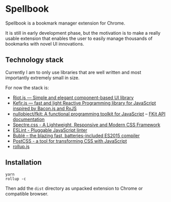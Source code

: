 # Spellbook

Spellbook is a bookmark manager extension for Chrome.

It is still in early development phase, but the motivation is to make a really
usable extension that enables the user to easily manage thousands of bookmarks
with novel UI innovations.

## Technology stack

Currently I am to only use libraries that are well written and most importantly
extremely small in size.

For now the stack is:

- [Riot.js — Simple and elegant component-based UI library](https://riot.js.org/)
- [Kefir.js — fast and light Reactive Programming library for JavaScript inspired by Bacon.js and RxJS](https://kefirjs.github.io/kefir/)
- [nullobject/fkit: A functional programming toolkit for JavaScript](https://github.com/nullobject/fkit) – [FKit API documentation](https://nullobject.github.io/fkit/api.html)
- [Spectre.css - A Lightweight, Responsive and Modern CSS Framework](https://picturepan2.github.io/spectre/)
- [ESLint - Pluggable JavaScript linter](https://eslint.org/)
- [Bublé – the blazing fast, batteries-included ES2015 compiler](https://buble.surge.sh/guide/)
- [PostCSS - a tool for transforming CSS with JavaScript](https://postcss.org/)
- [rollup.js](https://rollupjs.org/guide/en)

## Installation

```
yarn
rollup -c
```

Then add the `dist` directory as unpacked extension to Chrome or compatible browser.
